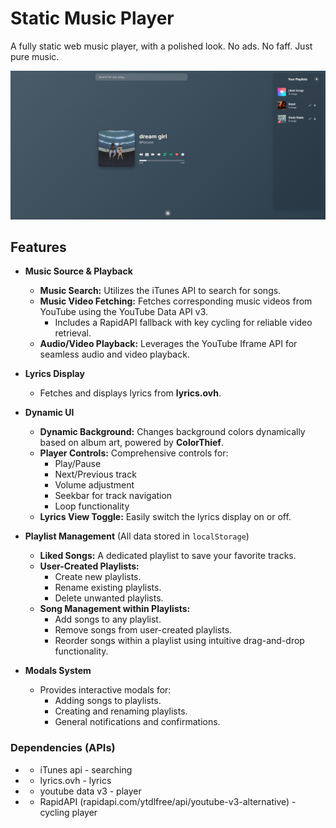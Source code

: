 # Static Music Player
A fully static web music player, with a polished look.
No ads. No faff. Just pure music.

![Hydrovolter's Music Player](img/splash.png)

## Features
* **Music Source & Playback**
    * **Music Search:** Utilizes the iTunes API to search for songs.
    * **Music Video Fetching:** Fetches corresponding music videos from YouTube using the YouTube Data API v3.
        * Includes a RapidAPI fallback with key cycling for reliable video retrieval.
    * **Audio/Video Playback:** Leverages the YouTube Iframe API for seamless audio and video playback.

* **Lyrics Display**
    * Fetches and displays lyrics from **lyrics.ovh**.

* **Dynamic UI**
    * **Dynamic Background:** Changes background colors dynamically based on album art, powered by **ColorThief**.
    * **Player Controls:** Comprehensive controls for:
        * Play/Pause
        * Next/Previous track
        * Volume adjustment
        * Seekbar for track navigation
        * Loop functionality
    * **Lyrics View Toggle:** Easily switch the lyrics display on or off.

* **Playlist Management** (All data stored in `localStorage`)
    * **Liked Songs:** A dedicated playlist to save your favorite tracks.
    * **User-Created Playlists:**
        * Create new playlists.
        * Rename existing playlists.
        * Delete unwanted playlists.
    * **Song Management within Playlists:**
        * Add songs to any playlist.
        * Remove songs from user-created playlists.
        * Reorder songs within a playlist using intuitive drag-and-drop functionality.

* **Modals System**
    * Provides interactive modals for:
        * Adding songs to playlists.
        * Creating and renaming playlists.
        * General notifications and confirmations.


### Dependencies (APIs)
* - iTunes api - searching
* - lyrics.ovh - lyrics
* - youtube data v3 - player
* - RapidAPI (rapidapi.com/ytdlfree/api/youtube-v3-alternative) - cycling player